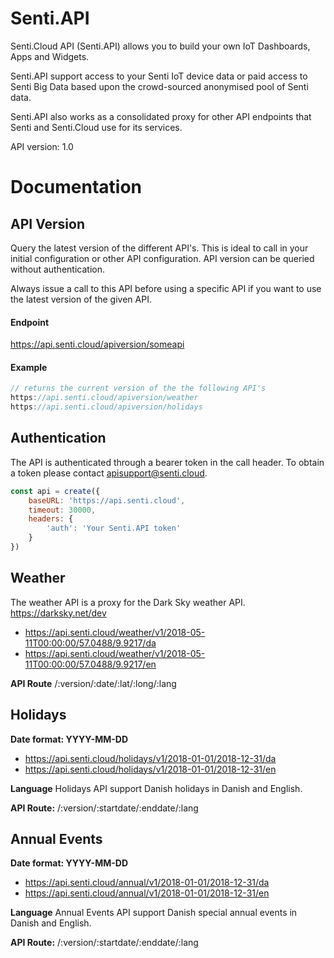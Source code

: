 # Senti.API

Senti.Cloud API (Senti.API) allows you to build your own IoT Dashboards, Apps and Widgets. 

Senti.API support access to your Senti IoT device data or paid access to Senti Big Data based upon the crowd-sourced anonymised pool of Senti data.

Senti.API also works as a consolidated proxy for other API endpoints that Senti and Senti.Cloud use for its services.

API version: 1.0

# Documentation

## API Version

Query the latest version of the different API's. This is ideal to call in your initial configuration or other API configuration. API version can be queried without authentication. 

Always issue a call to this API before using a specific API if you want to use the latest version of the given API.

#### Endpoint
https://api.senti.cloud/apiversion/someapi

#### Example
```js
// returns the current version of the the following API's
https://api.senti.cloud/apiversion/weather
https://api.senti.cloud/apiversion/holidays
```

## Authentication
The API is authenticated through a bearer token in the call header. To obtain a token please contact apisupport@senti.cloud. 

```js
const api = create({
	baseURL: 'https://api.senti.cloud',
	timeout: 30000,
	headers: {
		'auth': 'Your Senti.API token'
	}
})
```

## Weather
The weather API is a proxy for the Dark Sky weather API. https://darksky.net/dev 

- https://api.senti.cloud/weather/v1/2018-05-11T00:00:00/57.0488/9.9217/da
- https://api.senti.cloud/weather/v1/2018-05-11T00:00:00/57.0488/9.9217/en

**API Route**
/:version/:date/:lat/:long/:lang

## Holidays

**Date format: YYYY-MM-DD**
- https://api.senti.cloud/holidays/v1/2018-01-01/2018-12-31/da
- https://api.senti.cloud/holidays/v1/2018-01-01/2018-12-31/en

**Language**
Holidays API support Danish holidays in Danish and English.

**API Route:**
/:version/:startdate/:enddate/:lang

## Annual Events

**Date format: YYYY-MM-DD**
- https://api.senti.cloud/annual/v1/2018-01-01/2018-12-31/da
- https://api.senti.cloud/annual/v1/2018-01-01/2018-12-31/en

**Language**
Annual Events API support Danish special annual events in Danish and English.

**API Route:**
/:version/:startdate/:enddate/:lang
